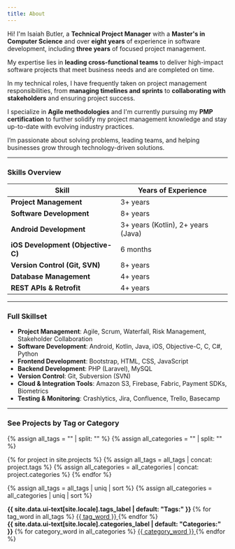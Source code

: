 ```yaml
---
title: About
---
```


Hi! I'm Isaiah Butler, a **Technical Project Manager** with a **Master's in Computer Science** and over **eight years** of experience in software development, including **three years** of focused project management. 

My expertise lies in **leading cross-functional teams** to deliver high-impact software projects that meet business needs and are completed on time.

In my technical roles, I have frequently taken on project management responsibilities, from **managing timelines and sprints** to **collaborating with stakeholders** and ensuring project success. 

I specialize in **Agile methodologies** and I'm currently pursuing my **PMP certification** to further solidify my project management knowledge and stay up-to-date with evolving industry practices.

I’m passionate about solving problems, leading teams, and helping businesses grow through technology-driven solutions.

---

### Skills Overview

| **Skill**                    	| **Years of Experience** |
|-------------------------------|-------------------------|
| **Project Management**        | 3+ years                |
| **Software Development**    	| 8+ years                |
| **Android Development**          | 3+ years (Kotlin), 2+ years (Java) |
| **iOS Development (Objective-C)** | 6 months             |
| **Version Control (Git, SVN)** | 8+ years                |
| **Database Management**        | 4+ years                |
| **REST APIs & Retrofit**       | 4+ years                |

---

### Full Skillset

- **Project Management**: Agile, Scrum, Waterfall, Risk Management, Stakeholder Collaboration
- **Software Development**: Android, Kotlin, Java, iOS, Objective-C, C, C#, Python
- **Frontend Development**: Bootstrap, HTML, CSS, JavaScript
- **Backend Development**: PHP (Laravel), MySQL
- **Version Control**: Git, Subversion (SVN)
- **Cloud & Integration Tools**: Amazon S3, Firebase, Fabric, Payment SDKs, Biometrics
- **Testing & Monitoring**: Crashlytics, Jira, Confluence, Trello, Basecamp

--- 

### See Projects by Tag or Category

{% assign all_tags = "" | split: "" %}
{% assign all_categories = "" | split: "" %}

{% for project in site.projects %}
  {% assign all_tags = all_tags | concat: project.tags %}
  {% assign all_categories = all_categories | concat: project.categories %}
{% endfor %}

{% assign all_tags = all_tags | uniq | sort %}
{% assign all_categories = all_categories | uniq | sort %}

<p class="project_taxonomy">
  <!-- Tags Section -->
  <strong>
    <i class="fas fa-fw fa-tags" aria-hidden="true"></i> 
    {{ site.data.ui-text[site.locale].tags_label | default: "Tags:" }}
  </strong>
  <span itemprop="keywords">
    {% for tag_word in all_tags %}
      <a href="{{ site.tag_archive.path | relative_url }}#{{ tag_word | slugify }}" class="project__taxonomy-item p-category" rel="tag">
        {{ tag_word }}
      </a>
    {% endfor %}
  </span>
  
  <!-- Categories Section -->
  <br>
  <strong>
    <i class="fas fa-fw fa-folder-open" aria-hidden="true"></i> 
    {{ site.data.ui-text[site.locale].categories_label | default: "Categories:" }}
  </strong>
  <span itemprop="keywords">
    {% for category_word in all_categories %}
      <a href="{{ site.category_archive.path | relative_url }}#{{ category_word | slugify }}" class="project__taxonomy-item p-category" rel="tag">
        {{ category_word }}
      </a>
    {% endfor %}
  </span>
</p>

